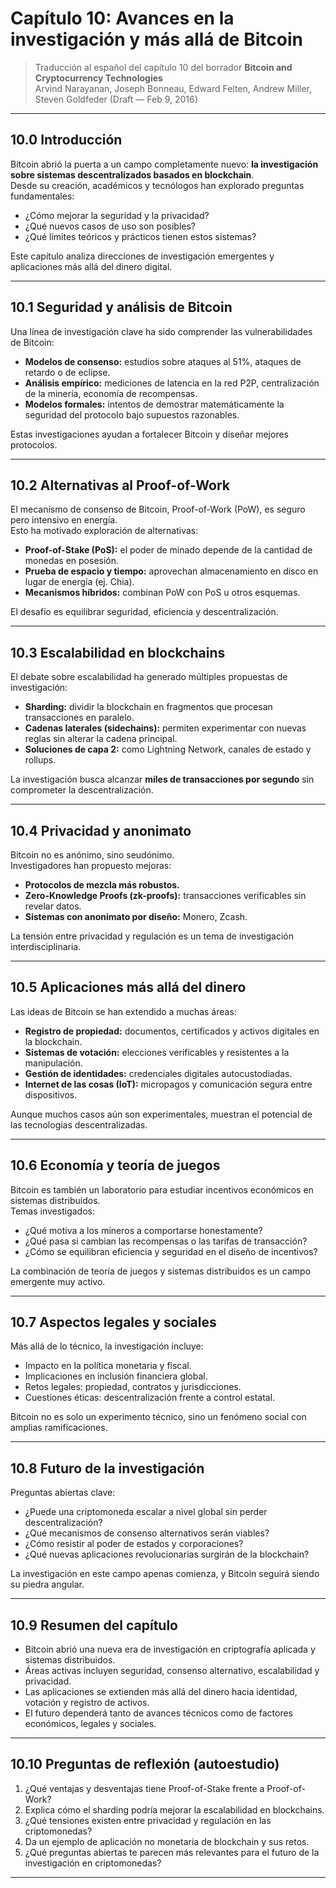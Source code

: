 # Capítulo 10: Avances en la investigación y más allá de Bitcoin

> Traducción al español del capítulo 10 del borrador **Bitcoin and Cryptocurrency Technologies**  
> Arvind Narayanan, Joseph Bonneau, Edward Felten, Andrew Miller, Steven Goldfeder (Draft — Feb 9, 2016)

---

## 10.0 Introducción

Bitcoin abrió la puerta a un campo completamente nuevo: **la investigación sobre sistemas descentralizados basados en blockchain**.  
Desde su creación, académicos y tecnólogos han explorado preguntas fundamentales:  
- ¿Cómo mejorar la seguridad y la privacidad?  
- ¿Qué nuevos casos de uso son posibles?  
- ¿Qué límites teóricos y prácticos tienen estos sistemas?  

Este capítulo analiza direcciones de investigación emergentes y aplicaciones más allá del dinero digital.

---

## 10.1 Seguridad y análisis de Bitcoin

Una línea de investigación clave ha sido comprender las vulnerabilidades de Bitcoin:  
- **Modelos de consenso:** estudios sobre ataques al 51%, ataques de retardo o de eclipse.  
- **Análisis empírico:** mediciones de latencia en la red P2P, centralización de la minería, economía de recompensas.  
- **Modelos formales:** intentos de demostrar matemáticamente la seguridad del protocolo bajo supuestos razonables.  

Estas investigaciones ayudan a fortalecer Bitcoin y diseñar mejores protocolos.

---

## 10.2 Alternativas al Proof-of-Work

El mecanismo de consenso de Bitcoin, Proof-of-Work (PoW), es seguro pero intensivo en energía.  
Esto ha motivado exploración de alternativas:  

- **Proof-of-Stake (PoS):** el poder de minado depende de la cantidad de monedas en posesión.  
- **Prueba de espacio y tiempo:** aprovechan almacenamiento en disco en lugar de energía (ej. Chia).  
- **Mecanismos híbridos:** combinan PoW con PoS u otros esquemas.  

El desafío es equilibrar seguridad, eficiencia y descentralización.

---

## 10.3 Escalabilidad en blockchains

El debate sobre escalabilidad ha generado múltiples propuestas de investigación:  

- **Sharding:** dividir la blockchain en fragmentos que procesan transacciones en paralelo.  
- **Cadenas laterales (sidechains):** permiten experimentar con nuevas reglas sin alterar la cadena principal.  
- **Soluciones de capa 2:** como Lightning Network, canales de estado y rollups.  

La investigación busca alcanzar **miles de transacciones por segundo** sin comprometer la descentralización.

---

## 10.4 Privacidad y anonimato

Bitcoin no es anónimo, sino seudónimo.  
Investigadores han propuesto mejoras:  

- **Protocolos de mezcla más robustos.**  
- **Zero-Knowledge Proofs (zk-proofs):** transacciones verificables sin revelar datos.  
- **Sistemas con anonimato por diseño:** Monero, Zcash.  

La tensión entre privacidad y regulación es un tema de investigación interdisciplinaria.

---

## 10.5 Aplicaciones más allá del dinero

Las ideas de Bitcoin se han extendido a muchas áreas:  

- **Registro de propiedad:** documentos, certificados y activos digitales en la blockchain.  
- **Sistemas de votación:** elecciones verificables y resistentes a la manipulación.  
- **Gestión de identidades:** credenciales digitales autocustodiadas.  
- **Internet de las cosas (IoT):** micropagos y comunicación segura entre dispositivos.  

Aunque muchos casos aún son experimentales, muestran el potencial de las tecnologías descentralizadas.

---

## 10.6 Economía y teoría de juegos

Bitcoin es también un laboratorio para estudiar incentivos económicos en sistemas distribuidos.  
Temas investigados:  
- ¿Qué motiva a los mineros a comportarse honestamente?  
- ¿Qué pasa si cambian las recompensas o las tarifas de transacción?  
- ¿Cómo se equilibran eficiencia y seguridad en el diseño de incentivos?  

La combinación de teoría de juegos y sistemas distribuidos es un campo emergente muy activo.

---

## 10.7 Aspectos legales y sociales

Más allá de lo técnico, la investigación incluye:  
- Impacto en la política monetaria y fiscal.  
- Implicaciones en inclusión financiera global.  
- Retos legales: propiedad, contratos y jurisdicciones.  
- Cuestiones éticas: descentralización frente a control estatal.  

Bitcoin no es solo un experimento técnico, sino un fenómeno social con amplias ramificaciones.

---

## 10.8 Futuro de la investigación

Preguntas abiertas clave:  
- ¿Puede una criptomoneda escalar a nivel global sin perder descentralización?  
- ¿Qué mecanismos de consenso alternativos serán viables?  
- ¿Cómo resistir al poder de estados y corporaciones?  
- ¿Qué nuevas aplicaciones revolucionarias surgirán de la blockchain?  

La investigación en este campo apenas comienza, y Bitcoin seguirá siendo su piedra angular.

---

## 10.9 Resumen del capítulo

- Bitcoin abrió una nueva era de investigación en criptografía aplicada y sistemas distribuidos.  
- Áreas activas incluyen seguridad, consenso alternativo, escalabilidad y privacidad.  
- Las aplicaciones se extienden más allá del dinero hacia identidad, votación y registro de activos.  
- El futuro dependerá tanto de avances técnicos como de factores económicos, legales y sociales.  

---

## 10.10 Preguntas de reflexión (autoestudio)

1. ¿Qué ventajas y desventajas tiene Proof-of-Stake frente a Proof-of-Work?  
2. Explica cómo el sharding podría mejorar la escalabilidad en blockchains.  
3. ¿Qué tensiones existen entre privacidad y regulación en las criptomonedas?  
4. Da un ejemplo de aplicación no monetaria de blockchain y sus retos.  
5. ¿Qué preguntas abiertas te parecen más relevantes para el futuro de la investigación en criptomonedas?  

---
